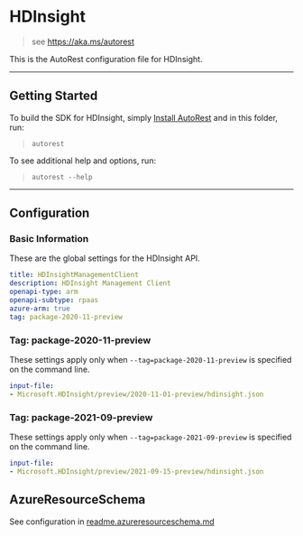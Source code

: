 # HDInsight

> see https://aka.ms/autorest

This is the AutoRest configuration file for HDInsight.



---
## Getting Started
To build the SDK for HDInsight, simply [Install AutoRest](https://aka.ms/autorest/install) and in this folder, run:

> `autorest`

To see additional help and options, run:

> `autorest --help`
---

## Configuration


### Basic Information
These are the global settings for the HDInsight API.

``` yaml
title: HDInsightManagementClient
description: HDInsight Management Client
openapi-type: arm
openapi-subtype: rpaas
azure-arm: true
tag: package-2020-11-preview
```

### Tag: package-2020-11-preview

These settings apply only when `--tag=package-2020-11-preview` is specified on the command line.

``` yaml $(tag) == 'package-2020-11-preview'
input-file:
- Microsoft.HDInsight/preview/2020-11-01-preview/hdinsight.json
```

### Tag: package-2021-09-preview

These settings apply only when `--tag=package-2021-09-preview` is specified on the command line.

``` yaml $(tag) == 'package-2021-09-preview'
input-file:
- Microsoft.HDInsight/preview/2021-09-15-preview/hdinsight.json
```

## AzureResourceSchema

See configuration in [readme.azureresourceschema.md](./readme.azureresourceschema.md)
